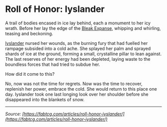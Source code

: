 # Roll of Honor: Iyslander

A trail of bodies encased in ice lay behind, each a monument to her icy wrath. Before her lay the edge of the [Bleak Expanse](../../world-of-rathe/aria/a-true-sanctuary.md#the-bleak-expanse), whipping and whirling, teasing and beckoning.

[Iyslander](../../heroes-of-rathe/iyslander-about.md) nursed her wounds, as the burning fury that had fuelled her rampage subsided into a cold ache. She splayed her palm and sprayed shards of ice at the ground, forming a small, crystalline pillar to lean against. The last reserves of her energy had been depleted, laying waste to the boundless forces that had tried to subdue her.

How did it come to this?

No, now was not the time for regrets. Now was the time to recover, replenish her power, embrace the cold. She would return to this place one day. Iyslander took one last longing look over her shoulder before she disappeared into the blankets of snow.

---

_Source: [https://fabtcg.com/articles/roll-honor-iyslander/](https://fabtcg.com/articles/roll-honor-iyslander/)_
